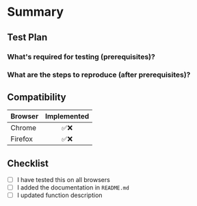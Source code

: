 <!-- Thanks for submitting a pull request! We appreciate you spending the time to work on these changes. Please follow the template so that the reviewers can easily understand what the code changes affect -->

# Summary

<!--
Explain the **motivation** for making this change: here are some points to help you:

* What issues does the pull request solve? Please tag them so that they will get automatically closed once the PR is merged
* What is the feature? (if applicable)
* How did you implement the solution?
* What areas of the library does it impact?
-->

## Test Plan

<!-- Demonstrate the code is solid. Example: The exact commands you ran and their output, screenshots / videos if the pull request changes UI. -->

### What's required for testing (prerequisites)?

### What are the steps to reproduce (after prerequisites)?

## Compatibility

| Browser | Implemented |
| ------- | :---------: |
| Chrome  |    ✅❌    |
| Firefox |    ✅❌    |

## Checklist

<!-- Check completed item, when applicable, via: [X] -->

- [ ] I have tested this on all browsers
- [ ] I added the documentation in `README.md`
- [ ] I updated function description